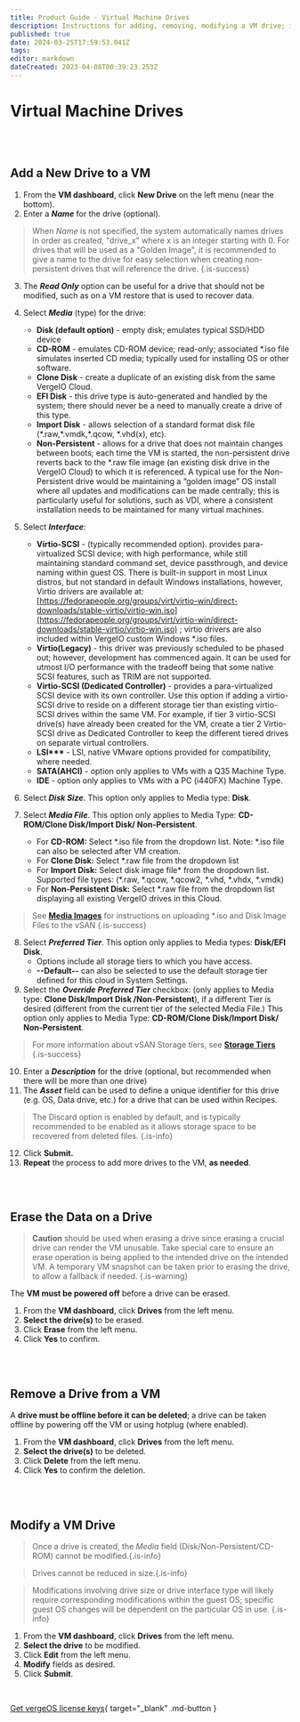 ```yaml
---
title: Product Guide - Virtual Machine Drives
description: Instructions for adding, removing, modifying a VM drive; instructions for erasing data from a VM drive
published: true
date: 2024-03-25T17:59:53.041Z
tags: 
editor: markdown
dateCreated: 2023-04-08T00:39:23.253Z
---
```


# Virtual Machine Drives

<br>
<br>


## Add a New Drive to a VM

1.  From the **VM dashboard**, click **New Drive** on the left menu (near the bottom).
2.  Enter a ***Name*** for the drive (optional).

> When *Name* is not specified, the system automatically names drives in order as created, "drive\_x" where x is an integer starting with 0. For drives that will be used as a "Golden Image", it is recommended to give a name to the drive for easy selection when creating non-persistent drives that will reference the drive. {.is-success}

3.  The ***Read Only*** option can be useful for a drive that should not be modified, such as on a VM restore that is used to recover data.
4.  Select ***Media*** (type) for the drive:
    -   **Disk (default option)** - empty disk; emulates typical SSD/HDD device
    -   **CD-ROM** - emulates CD-ROM device; read-only; associated \*.iso file simulates inserted CD media; typically used for installing OS or other software.
    -   **Clone Disk** - create a duplicate of an existing disk from the same VergeIO Cloud.
    -   **EFI Disk** - this drive type is auto-generated and handled by the system; there should never be a need to manually create a drive of this type.
    -   **Import Disk** - allows selection of a standard format disk file (\*.raw,\*.vmdk,\*.qcow, \*.vhd(x), etc).
    -   **Non-Persistent** - allows for a drive that does not maintain changes between boots; each time the VM is started, the non-persistent drive reverts back to the \*.raw file image (an existing disk drive in the VergeIO Cloud) to which it is referenced. A typical use for the Non-Persistent drive would be maintaining a “golden image” OS install where all updates and modifications can be made centrally; this is particularly useful for solutions, such as VDI, where a consistent installation needs to be maintained for many virtual machines.
    
5.  Select ***Interface***:
    -   **Virtio-SCSI** - (typically recommended option). provides para-virtualized SCSI device; with high performance, while still maintaining standard command set, device passthrough, and device naming within guest OS. There is built-in support in most Linux distros, but not standard in default Windows installations, however, Virtio drivers are available at: [https://fedorapeople.org/groups/virt/virtio-win/direct-downloads/stable-virtio/virtio-win.iso](https://fedorapeople.org/groups/virt/virtio-win/direct-downloads/stable-virtio/virtio-win.iso) ; virtio drivers are also included within VergeIO custom Windows \*.iso files.
    -   **Virtio(Legacy)** - this driver was previously scheduled to be phased out; however, development has commenced again. It can be used for utmost I/O performance with the tradeoff being that some native SCSI features, such as TRIM are not supported.
    -   **Virtio-SCSI (Dedicated Controller)** - provides a para-virtualized SCSI device with its own controller. Use this option if adding a virtio-SCSI drive to reside on a different storage tier than existing virtio-SCSI drives within the same VM. For example, if tier 3 virtio-SCSI drive(s) have already been created for the VM, create a tier 2 Virtio-SCSI drive as Dedicated Controller to keep the different tiered drives on separate virtual controllers.
    -   **LSI\*\*\*** - LSI, native VMware options provided for compatibility, where needed.
    -   **SATA(AHCI)** - option only applies to VMs with a Q35 Machine Type.
    -   **IDE** - option only applies to VMs with a PC (i440FX) Machine Type.
6.  Select ***Disk Size***. This option only applies to Media type: **Disk**.
7.  Select ***Media File***. This option only applies to Media Type: **CD-ROM/Clone Disk/Import Disk/ Non-Persistent**.
    -   For **CD-ROM:** Select \*.iso file from the dropdown list. Note: \*.iso file can also be selected after VM creation.
    -   For **Clone Disk:** Select \*.raw file from the dropdown list
    -   For **Import Disk:** Select disk image file\* from the dropdown list. Supported file types: (\*.raw, \*.qcow, \*.qcow2, \*.vhd, \*.vhdx, \*.vmdk)
    -   For **Non-Persistent Disk:** Select \*.raw file from the dropdown list displaying all existing VergeIO drives in this Cloud.
    
 > See [**Media Images**](/public/ProductGuide/uploadingtovSAN) for instructions on uploading *.iso and Disk Image Files to the vSAN {.is-success}  
    
8.  Select ***Preferred Tier***. This option only applies to Media types: **Disk/EFI Disk**.
    -   Options include all storage tiers to which you have access.
    -   **\--Default--** can also be selected to use the default storage tier defined for this cloud in System Settings.
9.  Select the ***Override Preferred Tier*** checkbox: (only applies to Media type: **Clone Disk/Import Disk /Non-Persistent**), if a different Tier is desired (different from the current tier of the selected Media File.) This option only applies to Media Type: **CD-ROM/Clone Disk/Import Disk/ Non-Persistent**.

> For more information about vSAN Storage tiers, see [**Storage Tiers**](/public/ProductGuide/storagetiers) {.is-success}

10.  Enter a ***Description*** for the drive (optional, but recommended when there will be more than one drive)
11.  The ***Asset*** field can be used to define a unique identifier for this drive (e.g. OS, Data drive, etc.) for a drive that can be used within Recipes.
> The Discard option is enabled by default, and is typically recommended to be enabled as it allows storage space to be recovered from deleted files. {.is-info}
12.  Click **Submit.**
13.  **Repeat** the process to add more drives to the VM, **as needed**.

<br>
<br>

## Erase the Data on a Drive
>  **Caution** should be used when erasing a drive since erasing a crucial drive can render the VM unusable. Take special care to ensure an erase operation is being applied to the intended drive on the intended VM. A temporary VM snapshot can be taken prior to erasing the drive, to allow a fallback if needed. {.is-warning}

The **VM must be powered off** before a drive can be erased.
1.  From the **VM dashboard**, click **Drives** from the left menu.  
2.  **Select the drive(s)** to be erased.
3.  Click **Erase** from the left menu.
4.  Click **Yes** to confirm.

<br>
<br>

## Remove a Drive from a VM

A **drive must be offline before it can be deleted**; a drive can be taken offline by powering off the VM or using hotplug (where enabled).
1.  From the **VM dashboard**, click **Drives** from the left menu.  
2.  **Select the drive(s)** to be deleted.
3.  Click **Delete** from the left menu.
4.  Click **Yes** to confirm the deletion.

<br>
<br>

## Modify a VM Drive

> Once a drive is created, the *Media* field (Disk/Non-Persistent/CD-ROM) cannot be modified.{.is-info}

> Drives cannot be reduced in size.{.is-info}

> Modifications involving drive size or drive interface type will likely require corresponding modifications within the guest OS; specific guest OS changes will be dependent on the particular OS in use. {.is-info}

1.  From the **VM dashboard**, click **Drives** from the left menu.
2.  **Select the drive** to be modified.
3.  Click **Edit** from the left menu.
4.  **Modify** fields as desired.
5.  Click **Submit**.

<br>

[Get vergeOS license keys](https://www.verge.io/test-drive){ target="_blank" .md-button }